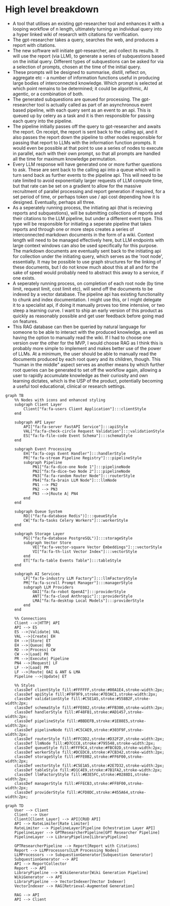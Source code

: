 # High level breakdown
- A tool that utilises an existing gpt-researcher tool and enhances it with a looping workflow of n length, ultimately turning an individual query into a hyper linked wiki of research with citations for verification.
- The gpt-researcher takes a query, searches the web, and produces a report with citations.
- The new software will initiate gpt-researcher, and collect its results. It will use the report (via LLM), to generate a series of subquestions based on the initial query. Different types of subquestions can be asked for via a selection of prompts, chosen at the time of the initial query.
- These prompts will be designed to summarise, distill, reflect on, aggregate etc - a number of information functions useful in producing large bodies of interconnected knowledge. Which prompt is selected at which point remains to be determined; it could be algorithmic, AI agentic, or a combination of both.
- The generated subquestions are queued for processing. The gpt-researcher tool is actually called as part of an asynchronous event based pipeline, with each query sent as an event to an api. This is queued up by celery as a task and it is then responsible for passing each query into the pipeline.
- The pipeline initially passes off the query to gpt-researcher and awaits the report. On receipt, the report is sent back to the calling api, and it also passes the report down the pipeline to other nodes responsible for passing that report to LLMs with the information function prompts. It would even be possible at that point to use a series of nodes to execute in parallel, each with their own prompt, so that all prompts are handled all the time for maximum knowledge permutation.
- Every LLM response will have generated one or more further questions to ask. These are sent back to the calling api into a queue which will in turn send back as further events to the pipeline api. This will need to be rate limited to avoid exponentially larger requests of LLM compute time, but that rate can be set on a gradient to allow for the massive recruitment of parallel processing and report generation if required, for a set period of time, or perhaps token use / api cost depending how it is designed. Eventually, perhaps all three.
- As a seperately running process, the initiating api (that is recieving reports and subquestions), will be submitting collections of reports and their citations to the LLM pipeline, but under a different event type. This type will be responsible for initiating a seperate pipeline that takes reports and through one or more steps creates a series of interconnected markdown documents in the form of a wiki. Context length will need to be managed effectively here, but LLM endpoints with large context windows can also be used specifically for this purpose. The markdown documents are eventually sent back to the initiating api for collection under the initiating query, which serves as the 'root node', essentially. It may be possible to use graph structures for the linking of these documents, but I do not know much about this at all and for the sake of speed would probably need to abstract this away to a service, if one exists.
- A seperately running process, on completion of each root node (by time limit, request limit, cost limit etc), will send off the documents to be indexed by a vector database. The pipeline api has existing functionality to chunk and index documentation. I might use this, or I might delegate it to a specialist api, if doing it manually proves too time intensive, or two steep a learning curve. I want to ship an early version of this product as quickly as reasonably possible and get user feedback before going mad on features.
- This RAG database can then be queried by natural language for someone to be able to interact with the produced knowledge, as well as having the option to manually read the wiki. If I had to choose one version over the other for the MVP, I would choose RAG as I think this is probably more simple to implement and makes better use of the power of LLMs. At a minimum, the user should be able to manually read the documents produced by each root query and its children, though. This "human in the middle" aspect serves as another means by which further root queries can be generated to set off the workflow again, allowing a user to rapidly accumulate knowledge as their curiosity and own learning dictates, which is the USP of the product, potentially becoming a useful tool educational, clinical or research settings.

```mermaid
graph TB
    %% Nodes with icons and enhanced styling
    subgraph Client Layer
        Client["fa:fa-users Client Application"]:::clientStyle
    end

    subgraph API Layer
        API["fa:fa-server FastAPI Service"]:::apiStyle
        VAL["fa:fa-check-circle Request Validation"]:::validationStyle
        ES["fa:fa-file-code Event Schema"]:::schemaStyle
    end

    subgraph Event Processing
        EH["fa:fa-cogs Event Handler"]:::handlerStyle
        PR["fa:fa-stream Pipeline Registry"]:::pipelineStyle
        subgraph Pipeline
            PN1["fa:fa-dice-one Node 1"]:::pipelineNode
            PN2["fa:fa-dice-two Node 2"]:::pipelineNode
            PN3["fa:fa-random Router Node"]:::routerStyle
            PN4["fa:fa-brain LLM Node"]:::llmNode
            PN1 --> PN2
            PN2 --> PN3
            PN3 -->|Route A| PN4
        end
    end

    subgraph Queue System
        RD[("fa:fa-database Redis")]:::queueStyle
        CW["fa:fa-tasks Celery Workers"]:::workerStyle
    end

    subgraph Storage Layer
        PG[("fa:fa-database PostgreSQL")]:::storageStyle
        subgraph Vector Store
            VE["fa:fa-vector-square Vector Embeddings"]:::vectorStyle
            VI["fa:fa-th-list Vector Index"]:::vectorStyle
        end
        ET["fa:fa-table Events Table"]:::tableStyle
    end

    subgraph AI Services
        LF["fa:fa-industry LLM Factory"]:::llmFactoryStyle
        PM["fa:fa-scroll Prompt Manager"]:::managerStyle
        subgraph LLM Providers
            OAI["fa:fa-robot OpenAI"]:::providerStyle
            ANT["fa:fa-cloud Anthropic"]:::providerStyle
            LMA["fa:fa-desktop Local Models"]:::providerStyle
        end
    end

    %% Connections
    Client -->|HTTP| API
    API --> ES
    ES -->|Validate| VAL
    VAL -->|Create| EH
    EH -->|Store| ET
    EH -->|Queue| RD
    RD -->|Process| CW      
    CW -->|Load| PR
    PR -->|Execute| Pipeline
    PN4 -->|Request| LF
    LF -->|Load| PM
    LF -->|Route| OAI & ANT & LMA
    Pipeline -->|Update| ET

    %% Styles
    classDef clientStyle fill:#FFFFFF,stroke:#00A1E4,stroke-width:2px;
    classDef apiStyle fill:#F9F9F9,stroke:#7D3AC1,stroke-width:2px;
    classDef validationStyle fill:#C5E1A5,stroke:#558B2F,stroke-width:2px;
    classDef schemaStyle fill:#FFE082,stroke:#FFB300,stroke-width:2px;
    classDef handlerStyle fill:#F48FB1,stroke:#AD1457,stroke-width:2px;
    classDef pipelineStyle fill:#BBDEFB,stroke:#1E88E5,stroke-width:2px;
    classDef pipelineNode fill:#C5CAE9,stroke:#303F9F,stroke-width:2px;
    classDef routerStyle fill:#FFCDD2,stroke:#D32F2F,stroke-width:2px;
    classDef llmNode fill:#D7CCC8,stroke:#795548,stroke-width:2px;
    classDef queueStyle fill:#FFF9C4,stroke:#FBC02D,stroke-width:2px;
    classDef workerStyle fill:#DCEDC8,stroke:#7CB342,stroke-width:2px;
    classDef storageStyle fill:#FFE0B2,stroke:#FF6F00,stroke-width:2px;
    classDef vectorStyle fill:#C5E1A5,stroke:#2E7D32,stroke-width:2px;
    classDef tableStyle fill:#D1C4E9,stroke:#7B1FA2,stroke-width:2px;
    classDef llmFactoryStyle fill:#B3E5FC,stroke:#0288D1,stroke-width:2px;
    classDef managerStyle fill:#FFECB3,stroke:#FF8F00,stroke-width:2px;
    classDef providerStyle fill:#CFD8DC,stroke:#455A64,stroke-width:2px;
```

```mermaid
graph TD
    User --> Client
    Client --> User
    Client[Client Layer] --> API[CRUD API]
    API --> RateLimiter[Rate Limiter]
    RateLimiter --> PipelineLayer[Pipeline Ochestration Layer API]
    PipelineLayer --> GPTResearcherPipeline[GPT Researcher Pipeline]
    PipelineLayer --> LibraryPipeline[LibraryPipeline]

    GPTResearcherPipeline --> Report[Report with Citations]
    Report --> LLMProcessors[LLM Processing Nodes]
    LLMProcessors --> SubquestionGenerator[Subquestion Generator]
    SubquestionGenerator --> API
    API --> ReportCollector
    Report --> API
    LibraryPipeline --> WikiGenerator[Wiki Generation Pipeline]
    WikiGenerator --> API
    LibraryPipeline --> VectorIndexer[Vector Indexer]
    VectorIndexer --> RAG[Retrieval-Augmented Generation]

    RAG --> API
    API --> Client
```
```
